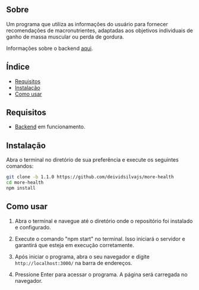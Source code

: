 ## Sobre

Um programa que utiliza as informações do usuário para fornecer recomendações de macronutrientes, adaptadas aos objetivos individuais de ganho de massa muscular ou perda de gordura.

Informações sobre o backend [aqui](https://github.com/deividsilvajs/more-health-backend).

## Índice

- [Requisitos](#requisitos)
- [Instalação](#instalação)
- [Como usar](#como-usar)

## Requisitos

- [Backend](https://github.com/deividsilvajs/more-health-backend) em funcionamento.

## Instalação

Abra o terminal no diretório de sua preferência e execute os seguintes comandos:

```bash
git clone -b 1.1.0 https://github.com/deividsilvajs/more-health
cd more-health
npm install
```

## Como usar

1. Abra o terminal e navegue até o diretório onde o repositório foi instalado e configurado.

2. Execute o comando "npm start" no terminal. Isso iniciará o servidor e garantirá que esteja em execução corretamente.

3. Após iniciar o programa, abra o seu navegador e digite `http://localhost:3000/` na barra de endereços.

4. Pressione Enter para acessar o programa. A página será carregada no navegador.